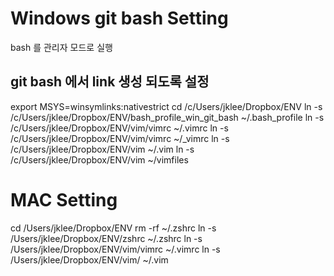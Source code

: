 # Windows git bash Setting
bash 를 관리자 모드로 실행
## git bash 에서 link 생성 되도록 설정
export MSYS=winsymlinks:nativestrict
cd /c/Users/jklee/Dropbox/ENV
ln -s /c/Users/jklee/Dropbox/ENV/bash_profile_win_git_bash  ~/.bash_profile
ln -s /c/Users/jklee/Dropbox/ENV/vim/vimrc ~/.vimrc
ln -s /c/Users/jklee/Dropbox/ENV/vim/vimrc ~/_vimrc
ln -s /c/Users/jklee/Dropbox/ENV/vim ~/.vim
ln -s /c/Users/jklee/Dropbox/ENV/vim ~/vimfiles

# MAC Setting
cd /Users/jklee/Dropbox/ENV
rm -rf ~/.zshrc
ln -s /Users/jklee/Dropbox/ENV/zshrc ~/.zshrc
ln -s /Users/jklee/Dropbox/ENV/vim/vimrc ~/.vimrc
ln -s /Users/jklee/Dropbox/ENV/vim/ ~/.vim
